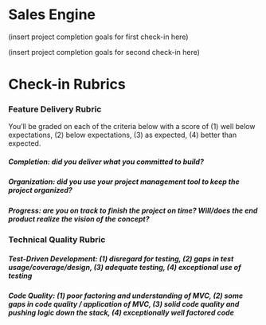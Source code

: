 # Sales Engine

(insert project completion goals for first check-in here)

(insert project completion goals for second check-in here)

# Check-in Rubrics

### Feature Delivery Rubric

You’ll be graded on each of the criteria below with a score of (1) well below expectations, (2) below expectations, (3) as expected, (4) better than expected.

##### Completion: did you deliver what you committed to build?

##### Organization: did you use your project management tool to keep the project organized?

##### Progress: are you on track to finish the project on time? Will/does the end product realize the vision of the concept?

### Technical Quality Rubric

##### Test-Driven Development: (1) disregard for testing, (2) gaps in test usage/coverage/design, (3) adequate testing, (4) exceptional use of testing

##### Code Quality: (1) poor factoring and understanding of MVC, (2) some gaps in code quality / application of MVC, (3) solid code quality and pushing logic down the stack, (4) exceptionally well factored code
